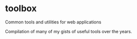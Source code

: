 # toolbox
Common tools and utilities for web applications

Compilation of many of my gists of useful tools over the years.
